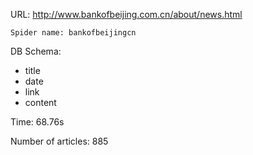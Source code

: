 URL: http://www.bankofbeijing.com.cn/about/news.html

    Spider name: bankofbeijingcn

DB Schema:
- title
- date
- link
- content

Time: 68.76s

Number of articles: 885


